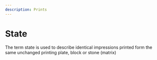 ```yaml
---
description: Prints
---
```


# State

The term state is used to describe identical impressions printed form the same unchanged printing plate, block or stone \(matrix\)


